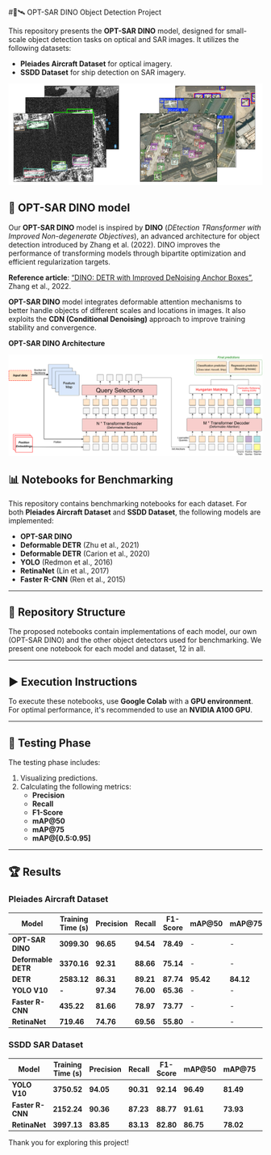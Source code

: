 #🦖🛰️ OPT-SAR DINO Object Detection Project

This repository presents the **OPT-SAR DINO** model, designed for small-scale object detection tasks on optical and SAR images. It utilizes the following datasets:
- **Pleiades Aircraft Dataset** for optical imagery.
- **SSDD Dataset** for ship detection on SAR imagery.

![Couverture](assets/GITHUB_COVER.PNG)

## 🤖 OPT-SAR DINO model

Our **OPT-SAR DINO** model is inspired by **DINO** (*DEtection TRansformer with Improved Non-degenerate Objectives*), an advanced architecture for object detection introduced by Zhang et al. (2022). DINO improves the performance of transforming models through bipartite optimization and efficient regularization targets.

**Reference article**: [“DINO: DETR with Improved DeNoising Anchor Boxes”](https://arxiv.org/abs/2203.03605), Zhang et al., 2022.

**OPT-SAR DINO** model integrates deformable attention mechanisms to better handle objects of different scales and locations in images. It also exploits the **CDN (Conditional Denoising)** approach to improve training stability and convergence.

**OPT-SAR DINO Architecture**

![Description du graphique](assets/DINO-Model-reduced.png)

## 📊 Notebooks for Benchmarking 

This repository contains benchmarking notebooks for each dataset. For both **Pleiades Aircraft Dataset** and **SSDD Dataset**, the following models are implemented:
- **OPT-SAR DINO**
- **Deformable DETR** (Zhu et al., 2021)
- **Deformable DETR** (Carion et al., 2020)
- **YOLO** (Redmon et al., 2016)
- **RetinaNet** (Lin et al., 2017)
- **Faster R-CNN** (Ren et al., 2015)



---

## 📁 Repository Structure

The proposed notebooks contain implementations of each model, our own (OPT-SAR DINO) and the other object detectors used for benchmarking. We present one notebook for each model and dataset, 12 in all.

---

## ▶️ Execution Instructions

To execute these notebooks, use **Google Colab** with a **GPU environment**. For optimal performance, it's recommended to use an **NVIDIA A100 GPU**.

---

## 🧪 Testing Phase 

The testing phase includes:
1. Visualizing predictions.
2. Calculating the following metrics:
   - **Precision**
   - **Recall**
   - **F1-Score**
   - **mAP@50**
   - **mAP@75**
   - **mAP@[0.5:0.95]**

---

## 🏆 Results

### **Pleiades Aircraft Dataset**
| Model                | Training Time (s) | Precision | Recall | F1-Score | mAP@50 | mAP@75 | mAP@[0.5:0.95] |
|----------------------|-----------------|-----------|--------|----------|--------|--------|--------------|
| **OPT-SAR DINO**    | **3099.30**      | **96.65** | **94.54** | **78.49** | -      | -      | -            |
| **Deformable DETR** | **3370.16**      | **92.31** | **88.66** | **75.14** | -      | -      | -            |
| **DETR**            | **2583.12**      | **86.31** | **89.21** | **87.74** | **95.42** | **84.12** | **75.86** |
| **YOLO V10**        | **-**            | **97.34** | **76.00** | **65.36** | -      | -      | -            |
| **Faster R-CNN**    | **435.22**       | **81.66** | **78.97** | **73.77** | -      | -      | -            |
| **RetinaNet**       | **719.46**       | **74.76** | **69.56** | **55.80** | -      | -      | -            |

### **SSDD SAR Dataset**
| Model                | Training Time (s) | Precision | Recall | F1-Score | mAP@50 | mAP@75 | mAP@[0.5:0.95] |
|----------------------|-----------------|-----------|--------|----------|--------|--------|--------------|
| **YOLO V10**        | **3750.52**      | **94.05** | **90.31** | **92.14** | **96.49** | **81.49** | **65.18** |
| **Faster R-CNN**    | **2152.24**      | **90.36** | **87.23** | **88.77** | **91.61** | **73.93** | **62.53** |
| **RetinaNet**       | **3997.13**      | **83.85** | **83.13** | **82.80** | **86.75** | **78.02** | **64.54** |

Thank you for exploring this project!
